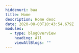 ```yaml
---
hiddenuri: baa
title: Home
description: Home desc
date: 2020-08-03T10:43:54.679Z
modules:
  - type: blogOverview
    heading: All
    viewAllBlogs: ""
---
```

